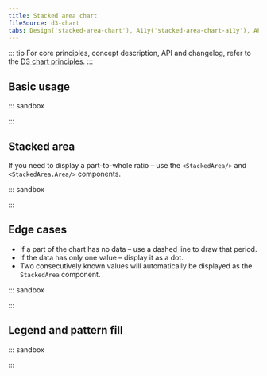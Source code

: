 ```yaml
---
title: Stacked area chart
fileSource: d3-chart
tabs: Design('stacked-area-chart'), A11y('stacked-area-chart-a11y'), API('stacked-area-chart-api'), Examples('stacked-area-chart-d3-code'), Changelog('d3-chart-changelog')
---
```


::: tip
For core principles, concept description, API and changelog, refer to the [D3 chart principles](/data-display/d3-chart/d3-chart).
:::

## Basic usage

::: sandbox

<script lang="tsx">
import React from 'react';
import { Chart } from '@semcore/ui/d3-chart';
import { curveCardinal } from 'd3-shape';

const formatDate = (type: 'axis' | 'tooltip') => (value) => {
  const options =
    type === 'axis'
      ? {
          month: 'short' as const,
          day: 'numeric' as const,
        }
      : {
          year: 'numeric' as const,
          month: 'long' as const,
          day: 'numeric' as const,
        };

  return new Intl.DateTimeFormat('en', options).format(value);
};

const Demo = () => {
  return (
    <Chart.Area
      data={data}
      plotWidth={500}
      plotHeight={200}
      groupKey={'time'}
      tooltipValueFormatter={formatDate('tooltip')}
      axisXValueFormatter={formatDate('axis')}
      stacked={true}
      curve={curveCardinal}
    />
  );
};

const date = new Date();
const data = [...Array(5).keys()].map((d, i) => ({
  time: new Date(date.setDate(date.getDate() + 5)),
  stack1: Math.random() * 5,
  stack2: Math.random() * 5,
  stack3: Math.random() * 5,
}));
</script>

:::

## Stacked area

If you need to display a part-to-whole ratio – use the `<StackedArea/>` and `<StackedArea.Area/>` components.

::: sandbox

<script lang="tsx">
import React from 'react';
import { Plot, XAxis, YAxis, minMax, StackedArea, HoverLine } from '@semcore/ui/d3-chart';
import { scaleLinear } from 'd3-scale';
import { Flex, Box } from '@semcore/ui/flex-box';
import { Text } from '@semcore/ui/typography';
import { curveCardinal } from 'd3-shape';

function formatDate(value, options) {
  return new Intl.DateTimeFormat('en', options).format(value);
}

const Demo = () => {
  const MARGIN = 40;
  const width = 500;
  const height = 300;

  const xScale = scaleLinear()
    .range([MARGIN, width - MARGIN])
    .domain(minMax(data, 'time'));

  const yScale = scaleLinear()
    .range([height - MARGIN, MARGIN])
    .domain([0, 15]);

  return (
    <Plot data={data} scale={[xScale, yScale]} width={width} height={height}>
      <YAxis>
        <YAxis.Ticks />
        <YAxis.Grid />
      </YAxis>
      <XAxis>
        <XAxis.Ticks ticks={data.map((d) => +d.time)}>
          {({ value }) => ({
            children: formatDate(value, {
              month: 'short',
              day: 'numeric',
            }),
          })}
        </XAxis.Ticks>
      </XAxis>
      <HoverLine.Tooltip x='time' wMin={100}>
        {({ xIndex }) => {
          return {
            children: (
              <>
                <HoverLine.Tooltip.Title>
                  {formatDate(data[xIndex].time, {
                    year: 'numeric',
                    month: 'long',
                    day: 'numeric',
                  })}
                </HoverLine.Tooltip.Title>
                <Flex justifyContent='space-between'>
                  <HoverLine.Tooltip.Dot mr={4}>Stack 1</HoverLine.Tooltip.Dot>
                  <Text bold>{data[xIndex].stack1}</Text>
                </Flex>
                <Flex mt={2} justifyContent='space-between'>
                  <HoverLine.Tooltip.Dot mr={4}>Stack 2</HoverLine.Tooltip.Dot>
                  <Text bold>{data[xIndex].stack2}</Text>
                </Flex>
                <Flex mt={2} justifyContent='space-between'>
                  <HoverLine.Tooltip.Dot mr={4}>Stack 3</HoverLine.Tooltip.Dot>
                  <Text bold>{data[xIndex].stack3}</Text>
                </Flex>
                <Flex mt={2} justifyContent='space-between'>
                  <Box mr={4}>Total</Box>
                  <Text bold>
                    {data[xIndex].stack1 + data[xIndex].stack2 + data[xIndex].stack3}
                  </Text>
                </Flex>
              </>
            ),
          };
        }}
      </HoverLine.Tooltip>
      <StackedArea x='time'>
        <StackedArea.Area y='stack1' curve={curveCardinal}>
          <StackedArea.Area.Dots />
        </StackedArea.Area>
        <StackedArea.Area y='stack2' curve={curveCardinal}>
          <StackedArea.Area.Dots />
        </StackedArea.Area>
        <StackedArea.Area y='stack3' curve={curveCardinal}>
          <StackedArea.Area.Dots />
        </StackedArea.Area>
      </StackedArea>
    </Plot>
  );
};

const date = new Date();
const data = [...Array(5).keys()].map((d, i) => ({
  time: new Date(date.setDate(date.getDate() + 5)),
  stack1: Math.random() * 5,
  stack2: Math.random() * 5,
  stack3: Math.random() * 5,
}));
</script>

:::

## Edge cases

- If a part of the chart has no data – use a dashed line to draw that period.
- If the data has only one value – display it as a dot.
- Two consecutively known values will automatically be displayed as the `StackedArea` component.

::: sandbox

<script lang="tsx">
import React from 'react';
import { Plot, XAxis, YAxis, minMax, StackedArea, HoverLine } from '@semcore/ui/d3-chart';
import { scaleLinear } from 'd3-scale';
import { Flex } from '@semcore/ui/flex-box';
import { Text } from '@semcore/ui/typography';

const Demo = () => {
  const MARGIN = 40;
  const width = 500;
  const height = 300;

  const xScale = scaleLinear()
    .range([MARGIN, width - MARGIN])
    .domain(minMax(data, 'time'));

  const yScale = scaleLinear()
    .range([height - MARGIN, MARGIN])
    .domain([0, 15]);

  return (
    <Plot data={data} scale={[xScale, yScale]} width={width} height={height} patterns>
      <YAxis>
        <YAxis.Ticks />
        <YAxis.Grid />
      </YAxis>
      <XAxis>
        <XAxis.Ticks ticks={data.map((d) => +d.time)} />
      </XAxis>
      <HoverLine.Tooltip x='time' wMin={100}>
        {({ xIndex }) => {
          return {
            children: (
              <>
                <HoverLine.Tooltip.Title>{data[xIndex].time}</HoverLine.Tooltip.Title>
                <Flex justifyContent='space-between'>
                  <HoverLine.Tooltip.Dot mr={4}>Stack 1</HoverLine.Tooltip.Dot>
                  <Text bold>{data[xIndex].stack1 ?? 'n/a'}</Text>
                </Flex>
                <Flex mt={2} justifyContent='space-between'>
                  <HoverLine.Tooltip.Dot mr={4}>Stack 2</HoverLine.Tooltip.Dot>
                  <Text bold>{data[xIndex].stack2 ?? 'n/a'}</Text>
                </Flex>
                <Flex mt={2} justifyContent='space-between'>
                  <HoverLine.Tooltip.Dot mr={4}>Stack 3</HoverLine.Tooltip.Dot>
                  <Text bold>{data[xIndex].stack3 ?? 'n/a'}</Text>
                </Flex>
              </>
            ),
          };
        }}
      </HoverLine.Tooltip>
      <StackedArea x='time'>
        <StackedArea.Area y='stack1'>
          <StackedArea.Area.Null />
          <StackedArea.Area.Dots />
        </StackedArea.Area>
        <StackedArea.Area y='stack2'>
          <StackedArea.Area.Null />
          <StackedArea.Area.Dots />
        </StackedArea.Area>
        <StackedArea.Area y='stack3'>
          <StackedArea.Area.Null />
          <StackedArea.Area.Dots />
        </StackedArea.Area>
      </StackedArea>
    </Plot>
  );
};

const data = [
  { time: 0, stack1: 1, stack2: 4, stack3: 3 },
  { time: 1, stack1: 2, stack2: 3, stack3: 4 },
  { time: 2, stack1: 1, stack2: 4, stack3: 5 },
  { time: 3, stack1: null, stack2: null, stack3: null },
  { time: 4, stack1: null, stack2: null, stack3: null },
  { time: 5, stack1: 3, stack2: 4, stack3: 3 },
  { time: 6, stack1: null, stack2: null, stack3: null },
  { time: 7, stack1: 2, stack2: 5, stack3: 3 },
  { time: 8, stack1: 2, stack2: 6, stack3: 5 },
  { time: 9, stack1: 5, stack2: 5, stack3: 3 },
];
</script>

:::

## Legend and pattern fill

::: sandbox

<script lang="tsx">
import React from 'react';
import {
  Plot,
  XAxis,
  YAxis,
  minMax,
  StackedArea,
  HoverLine,
  makeDataHintsContainer,
  LegendItem,
  ChartLegend,
} from '@semcore/ui/d3-chart';
import { scaleLinear } from 'd3-scale';
import { Flex, Box } from '@semcore/ui/flex-box';
import { Text } from '@semcore/ui/typography';
import { curveCardinal } from 'd3-shape';
import resolveColor from '@semcore/utils/lib/color';

function formatDate(value, options) {
  return new Intl.DateTimeFormat('en', options).format(value);
}

const lineColors = {
  1: resolveColor('blue-300'),
  2: resolveColor('green-200'),
  3: resolveColor('orange-400'),
};

const dataHints = makeDataHintsContainer();

const Demo = () => {
  const MARGIN = 28;
  const width = 500;
  const height = 260;

  const xScale = scaleLinear()
    .range([MARGIN, width - MARGIN])
    .domain(minMax(data, 'time'));

  const yScale = scaleLinear()
    .range([height - MARGIN, MARGIN])
    .domain([0, 15]);

  const legendItems = Object.keys(data[0])
    .filter((name) => name !== 'time')
    .map((item) => {
      return {
        id: item,
        label: `Stack ${item}`,
        checked: true,
        color: lineColors[item],
      };
    });

  return (
    <>
      <ChartLegend dataHints={dataHints} items={legendItems} shape={'Checkbox'} patterns/>
      <Plot
        data={data}
        scale={[xScale, yScale]}
        width={width}
        height={height}
        dataHints={dataHints}
        patterns={true}
      >
        <YAxis>
          <YAxis.Ticks />
          <YAxis.Grid />
        </YAxis>
        <XAxis>
          <XAxis.Ticks ticks={data.map((d) => +d.time)}>
            {({ value }) => ({
              children: formatDate(value, {
                month: 'short',
                day: 'numeric',
              }),
            })}
          </XAxis.Ticks>
        </XAxis>
        <HoverLine.Tooltip x='time' wMin={100}>
          {({ xIndex }) => {
            return {
              children: (
                <>
                  <HoverLine.Tooltip.Title>
                    {formatDate(data[xIndex].time, {
                      year: 'numeric',
                      month: 'long',
                      day: 'numeric',
                    })}
                  </HoverLine.Tooltip.Title>
                  <Flex justifyContent='space-between'>
                    <HoverLine.Tooltip.Dot mr={4} color={lineColors[1]}>
                      {legendItems[0].label}
                    </HoverLine.Tooltip.Dot>
                    <Text bold>{data[xIndex][1]}</Text>
                  </Flex>
                  <Flex mt={2} justifyContent='space-between'>
                    <HoverLine.Tooltip.Dot mr={4} color={lineColors[2]}>
                      {legendItems[1].label}
                    </HoverLine.Tooltip.Dot>
                    <Text bold>{data[xIndex][2]}</Text>
                  </Flex>
                  <Flex mt={2} justifyContent='space-between'>
                    <HoverLine.Tooltip.Dot mr={4} color={lineColors[3]}>
                      {legendItems[2].label}
                    </HoverLine.Tooltip.Dot>
                    <Text bold>{data[xIndex][3]}</Text>
                  </Flex>
                  <Flex mt={2} justifyContent='space-between'>
                    <Box mr={4}>Total</Box>
                    <Text bold>{data[xIndex][1] + data[xIndex][2] + data[xIndex][3]}</Text>
                  </Flex>
                </>
              ),
            };
          }}
        </HoverLine.Tooltip>
        <StackedArea x='time'>
          <StackedArea.Area y='1' color={lineColors[1]} curve={curveCardinal}>
            <StackedArea.Area.Dots />
          </StackedArea.Area>
          <StackedArea.Area y='2' fill='#59DDAA50' color={lineColors[2]} curve={curveCardinal}>
            <StackedArea.Area.Dots />
          </StackedArea.Area>
          <StackedArea.Area y='3' fill='#FF622D50' color={lineColors[3]} curve={curveCardinal}>
            <StackedArea.Area.Dots />
          </StackedArea.Area>
        </StackedArea>
      </Plot>
    </>
  );
};

const date = new Date();
const data = [...Array(5).keys()].map((d, i) => ({
  time: new Date(date.setDate(date.getDate() + 5)),
  1: Math.random() * 5,
  2: Math.random() * 5,
  3: Math.random() * 5,
}));
</script>

:::